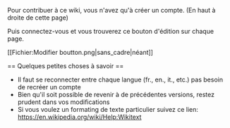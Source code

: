 Pour contribuer à ce wiki, vous n'avez qu'à créer un compte. (En haut à droite de cette page)

Puis connectez-vous et vous trouverez ce bouton d'édition sur chaque page.

[[Fichier:Modifier boutton.png|sans_cadre|néant]]

== Quelques petites choses à savoir ==
* Il faut se reconnecter entre chaque langue (fr., en., it., etc.) pas besoin de recréer un compte
* Bien qu'il soit possible de revenir à de précédentes versions, restez prudent dans vos modifications
* Si vous voulez un formating de texte particulier suivez ce lien: https://en.wikipedia.org/wiki/Help:Wikitext